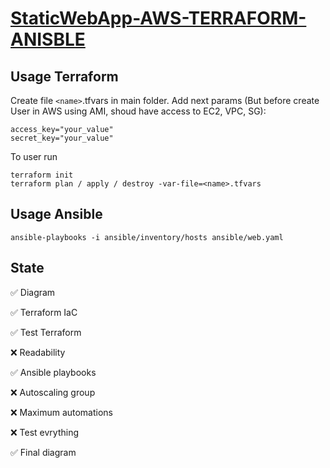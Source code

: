 # [StaticWebApp-AWS-TERRAFORM-ANISBLE](https://github.com/Mikitasz/StaticWebApp-AWS-TERRAFORM-ANISBLE)

## Usage Terraform

Create file `<name>`.tfvars in main folder. Add next params (But before create User in AWS using AMI, shoud have access to EC2, VPC, SG):

```
access_key="your_value"
secret_key="your_value"
```

To user run

```
terraform init
terraform plan / apply / destroy -var-file=<name>.tfvars
```


## Usage Ansible

```
ansible-playbooks -i ansible/inventory/hosts ansible/web.yaml
```

## State

✅ Diagram

✅ Terraform IaC

✅ Test Terraform

❌ Readability

✅ Ansible playbooks

❌ Autoscaling group

❌ Maximum automations

❌ Test evrything

✅ Final diagram
